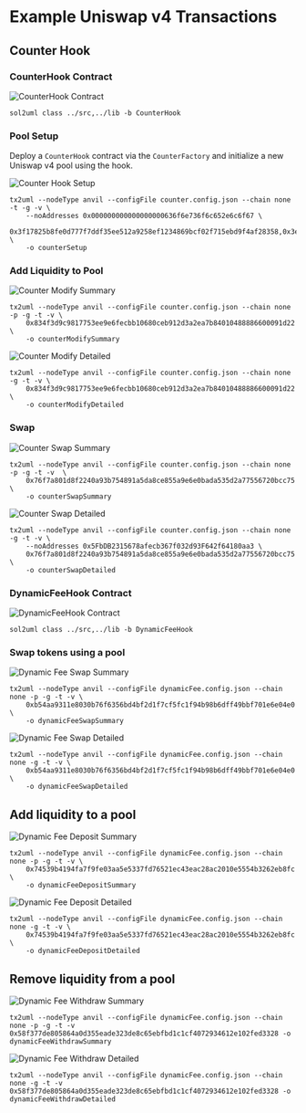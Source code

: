 # Example Uniswap v4 Transactions

## Counter Hook

### CounterHook Contract

![CounterHook Contract](./CounterHook.svg)

```
sol2uml class ../src,../lib -b CounterHook
```

### Pool Setup

Deploy a `CounterHook` contract via the `CounterFactory` and initialize a new Uniswap v4 pool using the hook.

![Counter Hook Setup](./counterSetup.svg)

```
tx2uml --nodeType anvil --configFile counter.config.json --chain none -t -g -v \
    --noAddresses 0x000000000000000000636f6e736f6c652e6c6f67 \
    0x3f17825b8fe0d777f7ddf35ee512a9258ef1234869bcf02f715ebd9f4af28358,0x3e8aa6240dfe1302a385bafc15dec04bf11322723d5a7a180e47fd0095a090a1 \
    -o counterSetup
```

### Add Liquidity to Pool

![Counter Modify Summary](./counterModifySummary.svg)

```
tx2uml --nodeType anvil --configFile counter.config.json --chain none -p -g -t -v \
    0x834f3d9c9817753ee9e6fecbb10680ceb912d3a2ea7b84010488886600091d22 \
    -o counterModifySummary
```

![Counter Modify Detailed](./counterModifyDetailed.svg)

```
tx2uml --nodeType anvil --configFile counter.config.json --chain none -g -t -v \
    0x834f3d9c9817753ee9e6fecbb10680ceb912d3a2ea7b84010488886600091d22 \
    -o counterModifyDetailed
```

### Swap

![Counter Swap Summary](./counterSwapSummary.svg)

```
tx2uml --nodeType anvil --configFile counter.config.json --chain none -p -g -t -v  \
    0x76f7a801d8f2240a93b754891a5da8ce855a9e6e0bada535d2a77556720bcc75 \
    -o counterSwapSummary
```

![Counter Swap Detailed](./counterSwapDetailed.svg)

```
tx2uml --nodeType anvil --configFile counter.config.json --chain none -g -t -v \
    --noAddresses 0x5FbDB2315678afecb367f032d93F642f64180aa3 \
    0x76f7a801d8f2240a93b754891a5da8ce855a9e6e0bada535d2a77556720bcc75 \
    -o counterSwapDetailed
```

### DynamicFeeHook Contract

![DynamicFeeHook Contract](./DynamicFeeHook.svg)

```
sol2uml class ../src,../lib -b DynamicFeeHook
```

### Swap tokens using a pool

![Dynamic Fee Swap Summary](./dynamicFeeSwapSummary.svg)

```
tx2uml --nodeType anvil --configFile dynamicFee.config.json --chain none -p -g -t -v \
    0xb54aa9311e8030b76f6356bd4bf2d1f7cf5fc1f94b98b6dff49bbf701e6e04e0 \
    -o dynamicFeeSwapSummary
```

![Dynamic Fee Swap Detailed](./dynamicFeeSwapDetailed.svg)

```
tx2uml --nodeType anvil --configFile dynamicFee.config.json --chain none -g -t -v \
    0xb54aa9311e8030b76f6356bd4bf2d1f7cf5fc1f94b98b6dff49bbf701e6e04e0 \
    -o dynamicFeeSwapDetailed
```

## Add liquidity to a pool

![Dynamic Fee Deposit Summary](./dynamicFeeDepositSummary.svg)

```
tx2uml --nodeType anvil --configFile dynamicFee.config.json --chain none -p -g -t -v \
    0x74539b4194fa7f9fe03aa5e5337fd76521ec43eac28ac2010e5554b3262eb8fc \
    -o dynamicFeeDepositSummary
```

![Dynamic Fee Deposit Detailed](./dynamicFeeDepositDetailed.svg)

```
tx2uml --nodeType anvil --configFile dynamicFee.config.json --chain none -g -t -v \
    0x74539b4194fa7f9fe03aa5e5337fd76521ec43eac28ac2010e5554b3262eb8fc \
    -o dynamicFeeDepositDetailed
```

## Remove liquidity from a pool

![Dynamic Fee Withdraw Summary](./dynamicFeeWithdrawSummary.svg)

```
tx2uml --nodeType anvil --configFile dynamicFee.config.json --chain none -p -g -t -v 0x58f377de805864a0d355eade323de8c65ebfbd1c1cf4072934612e102fed3328 -o dynamicFeeWithdrawSummary
```

![Dynamic Fee Withdraw Detailed](./dynamicFeeWithdrawDetailed.svg)

```
tx2uml --nodeType anvil --configFile dynamicFee.config.json --chain none -g -t -v 0x58f377de805864a0d355eade323de8c65ebfbd1c1cf4072934612e102fed3328 -o dynamicFeeWithdrawDetailed
```
